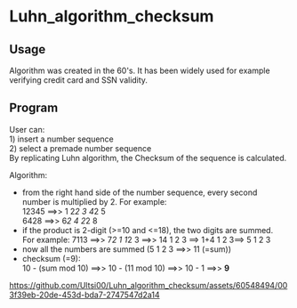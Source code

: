 # Luhn_algorithm_checksum  

## Usage  
Algorithm was created in the 60's. It has been widely used for example  
verifying credit card and SSN validity.  
  
## Program  
User can:  
    1) insert a number sequence  
    2) select a premade number sequence  
By replicating Luhn algorithm, the Checksum of the sequence is calculated.  
  
Algorithm:  
- from the right hand side of the number sequence, every second  
  number is multiplied by 2. For example:  
  12345   ==>>    1 2*2 3 4*2 5  
  6428    ==>>    6*2 4 2*2 8  
- if the product is 2-digit (>=10 and <=18), the two digits are summed.  
  For example: 7113 ==>> 7*2 1 1*2 3 ==>> 14 1 2 3 ==> 1+4 1 2 3==> 5 1 2 3  
- now all the numbers are summed (5 1 2 3 ==>> 11 (=sum))  
- checksum (=9):  
  10 - (sum mod 10) ==>> 10 - (11 mod 10) ==>> 10 - 1 ==>> __9__


https://github.com/Ultsi00/Luhn_algorithm_checksum/assets/60548494/003f39eb-20de-453d-bda7-2747547d2a14
